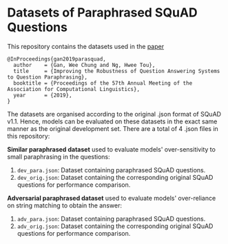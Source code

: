 # Datasets of Paraphrased SQuAD Questions

This repository contains the datasets used in the [paper]() 

```
@InProceedings{gan2019parasquad,
  author    = {Gan, Wee Chung and Ng, Hwee Tou},
  title     = {Improving the Robustness of Question Answering Systems to Question Paraphrasing},
  booktitle = {Proceedings of the 57th Annual Meeting of the Association for Computational Linguistics},
  year      = {2019},
}
```

The datasets are organised according to the original .json format of SQuAD v1.1. Hence, models can be evaluated on these datasets in the exact same manner as the original development set. There are a total of 4 .json files in this repository:

**Similar paraphrased dataset** used to evaluate models' over-sensitivity to small paraphrasing in the questions:
1. `dev_para.json`: Dataset containing paraphrased SQuAD questions.
2. `dev_orig.json`: Dataset containing the corresponding original SQuAD questions for performance comparison.

**Adversarial paraphrased dataset** used to evaluate models' over-reliance on string matching to obtain the answer:
1. `adv_para.json`: Dataset containing paraphrased SQuAD questions.
2. `adv_orig.json`: Dataset containing the corresponding original SQuAD questions for performance comparison.
